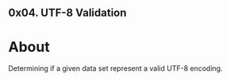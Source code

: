 ## 0x04. UTF-8 Validation
# About 
Determining if a given data set represent a valid UTF-8 encoding.

